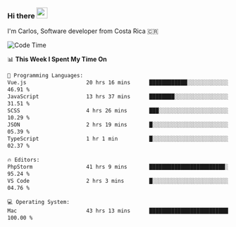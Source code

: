 ### Hi there <img src="https://media.giphy.com/media/hvRJCLFzcasrR4ia7z/giphy.gif" width="25px" height="25px">

I'm Carlos, Software developer from Costa Rica 🇨🇷

[//]: # (<a href="https://app.daily.dev/carum98"><img src="https://github.com/carum98/carum98/blob/main/devcard.svg" width="400" alt="Carlos Umaña Acevedo's Dev Card"/></a>)


<!--START_SECTION:waka-->
![Code Time](http://img.shields.io/badge/Code%20Time-13%2C268%20hrs%2027%20mins-blue)

📊 **This Week I Spent My Time On** 

```text
💬 Programming Languages: 
Vue.js                   20 hrs 16 mins      ████████████░░░░░░░░░░░░░   46.91 % 
JavaScript               13 hrs 37 mins      ████████░░░░░░░░░░░░░░░░░   31.51 % 
SCSS                     4 hrs 26 mins       ███░░░░░░░░░░░░░░░░░░░░░░   10.29 % 
JSON                     2 hrs 19 mins       █░░░░░░░░░░░░░░░░░░░░░░░░   05.39 % 
TypeScript               1 hr 1 min          █░░░░░░░░░░░░░░░░░░░░░░░░   02.37 % 

🔥 Editors: 
PhpStorm                 41 hrs 9 mins       ████████████████████████░   95.24 % 
VS Code                  2 hrs 3 mins        █░░░░░░░░░░░░░░░░░░░░░░░░   04.76 % 

💻 Operating System: 
Mac                      43 hrs 13 mins      █████████████████████████   100.00 % 
```


<!--END_SECTION:waka-->
